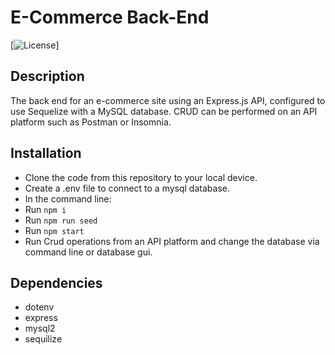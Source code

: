 # E-Commerce Back-End
[![License](https://img.shields.io/github/license/mikafeng/13-ECommerce-Backend?style=plastic)]



## Description
The back end for an e-commerce site using an Express.js API, configured to use Sequelize with a MySQL database.
CRUD can be performed on an API platform such as Postman or Insomnia.

## Installation
- Clone the code from this repository to your local device.
- Create a .env file to connect to a mysql database.
- In the command line:
- Run `npm i`
- Run `npm run seed`
- Run `npm start`
- Run Crud operations from an API platform and change the database via command line or database gui.

## Dependencies
- dotenv
- express
- mysql2
- sequilize

